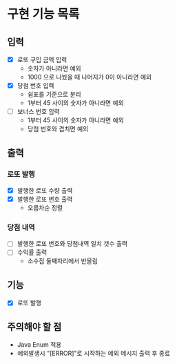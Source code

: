 # 구현 기능 목록

## 입력

* [x] 로또 구입 금액 입력
  * 숫자가 아니라면 예외 
  * 1000 으로 나눴을 때 나머지가 0이 아니라면 예외
* [x] 당첨 번호 입력
  * 쉼표를 기준으로 분리
  * 1부터 45 사이의 숫자가 아니라면 예외
* [ ] 보너스 번호 입력
  * 1부터 45 사이의 숫자가 아니라면 예외
  * 당첨 번호와 겹치면 예외

## 출력

### 로또 발행

* [x] 발행한 로또 수량 출력
* [x] 발행한 로또 번호 출력
  * 오름차순 정렬

### 당첨 내역

* [ ] 발행한 로또 번호와 당첨내역 일치 갯수 출력
* [ ] 수익률 출력
  * 소수점 둘째자리에서 반올림

## 기능

* [x] 로또 발행

## 주의해야 할 점

* Java Enum 적용
* 예외발생시 "[ERROR]"로 시작하는 예외 메시지 출력 후 종료